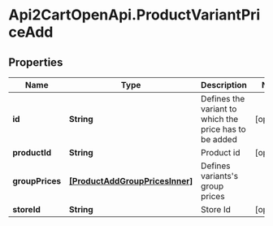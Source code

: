 # Api2CartOpenApi.ProductVariantPriceAdd

## Properties

Name | Type | Description | Notes
------------ | ------------- | ------------- | -------------
**id** | **String** | Defines the variant to which the price has to be added | [optional] 
**productId** | **String** | Product id | [optional] 
**groupPrices** | [**[ProductAddGroupPricesInner]**](ProductAddGroupPricesInner.md) | Defines variants&#39;s group prices | 
**storeId** | **String** | Store Id | [optional] 



